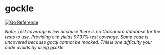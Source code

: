 # gockle

[![Go Reference](https://pkg.go.dev/badge/github.com/willfaught/gockle.svg)](https://pkg.go.dev/github.com/willfaught/gockle)

*Note: Test coverage is low because there is no Cassandra database for the tests to use. Providing one yields 97.37% test coverage. Some code is uncovered because gocql cannot be mocked. This is one difficulty your code avoids by using gockle.*
